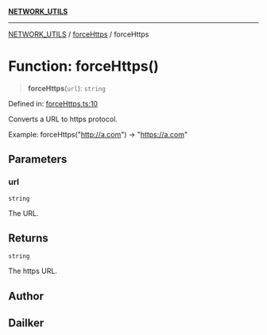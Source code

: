 [**NETWORK_UTILS**](../../README.md)

***

[NETWORK_UTILS](../../README.md) / [forceHttps](../README.md) / forceHttps

# Function: forceHttps()

> **forceHttps**(`url`): `string`

Defined in: [forceHttps.ts:10](https://github.com/dailker/everyutil/blob/9ec04d41a381dab61073bf86e9abc70eaf55066d/src/network/forceHttps.ts#L10)

Converts a URL to https protocol.

Example: forceHttps("http://a.com") → "https://a.com"

## Parameters

### url

`string`

The URL.

## Returns

`string`

The https URL.

## Author

## Dailker
